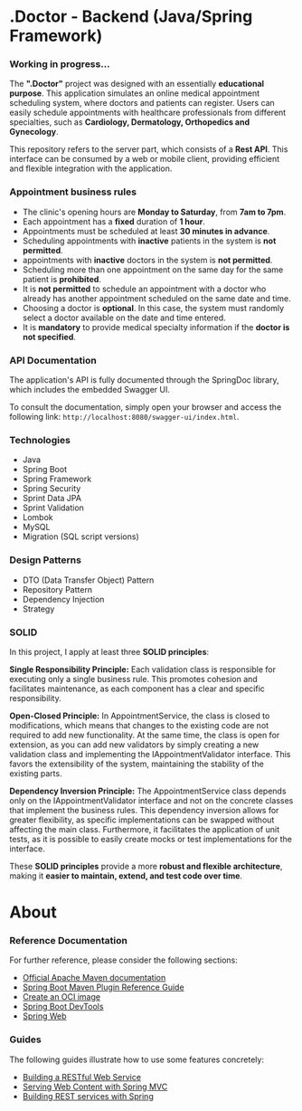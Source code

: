 # .Doctor - Backend (Java/Spring Framework)

###  Working in progress...

The <strong>".Doctor"</strong> project was designed with an essentially <strong>educational purpose</strong>. This application simulates an online medical appointment scheduling system, where doctors and patients can register. Users can easily schedule appointments with healthcare professionals from different specialties, such as <strong>Cardiology, Dermatology, Orthopedics and Gynecology</strong>.

This repository refers to the server part, which consists of a <strong>Rest API</strong>. This interface can be consumed by a web or mobile client, providing efficient and flexible integration with the application.

### Appointment business rules

* The clinic's opening hours are <strong>Monday to Saturday</strong>, from <strong>7am to 7pm</strong>.
* Each appointment has a <strong>fixed</strong> duration of <strong>1 hour</strong>.
* Appointments must be scheduled at least <strong>30 minutes in advance</strong>.
* Scheduling appointments with <strong>inactive</strong> patients in the system is <strong>not permitted</strong>.
* appointments with <strong>inactive</strong> doctors in the system is <strong>not permitted</strong>.
* Scheduling more than one appointment on the same day for the same patient is <strong>prohibited</strong>.
* It is <strong>not permitted</strong> to schedule an appointment with a doctor who already has another appointment scheduled on the same date and time.
* Choosing a doctor is <strong>optional</strong>. In this case, the system must randomly select a doctor available on the date and time entered.
* It is <strong>mandatory</strong> to provide medical specialty information if the <strong>doctor is not specified</strong>.

### API Documentation

The application's API is fully documented through the SpringDoc library, which includes the embedded Swagger UI.

To consult the documentation, simply open your browser and access the following link: `http://localhost:8080/swagger-ui/index.html`.

### Technologies

* Java
* Spring Boot
* Spring Framework
* Spring Security
* Sprint Data JPA
* Sprint Validation
* Lombok
* MySQL
* Migration (SQL script versions)

### Design Patterns

* DTO (Data Transfer Object) Pattern
* Repository Pattern
* Dependency Injection
* Strategy

### SOLID

In this project, I apply at least three <strong>SOLID principles</strong>:

<strong>Single Responsibility Principle:</strong> Each validation class is responsible for executing only a single business rule. This promotes cohesion and facilitates maintenance, as each component has a clear and specific responsibility.

<strong>Open-Closed Principle:</strong> In AppointmentService, the class is closed to modifications, which means that changes to the existing code are not required to add new functionality. At the same time, the class is open for extension, as you can add new validators by simply creating a new validation class and implementing the IAppointmentValidator interface. This favors the extensibility of the system, maintaining the stability of the existing parts.

<strong>Dependency Inversion Principle:</strong> The AppointmentService class depends only on the IAppointmentValidator interface and not on the concrete classes that implement the business rules. This dependency inversion allows for greater flexibility, as specific implementations can be swapped without affecting the main class. Furthermore, it facilitates the application of unit tests, as it is possible to easily create mocks or test implementations for the interface.

These <strong>SOLID principles</strong> provide a more <strong>robust and flexible architecture</strong>, making it <strong>easier to maintain, extend, and test code over time</strong>.

# About

### Reference Documentation
For further reference, please consider the following sections:

* [Official Apache Maven documentation](https://maven.apache.org/guides/index.html)
* [Spring Boot Maven Plugin Reference Guide](https://docs.spring.io/spring-boot/docs/3.2.0/maven-plugin/reference/html/)
* [Create an OCI image](https://docs.spring.io/spring-boot/docs/3.2.0/maven-plugin/reference/html/#build-image)
* [Spring Boot DevTools](https://docs.spring.io/spring-boot/docs/3.2.0/reference/htmlsingle/index.html#using.devtools)
* [Spring Web](https://docs.spring.io/spring-boot/docs/3.2.0/reference/htmlsingle/index.html#web)

### Guides
The following guides illustrate how to use some features concretely:

* [Building a RESTful Web Service](https://spring.io/guides/gs/rest-service/)
* [Serving Web Content with Spring MVC](https://spring.io/guides/gs/serving-web-content/)
* [Building REST services with Spring](https://spring.io/guides/tutorials/rest/)

